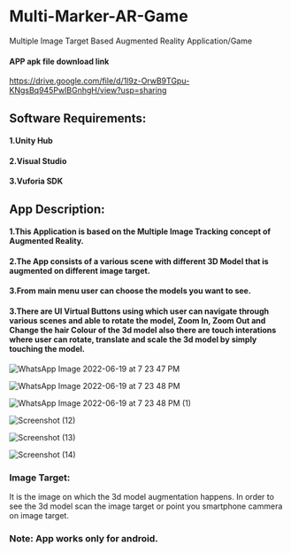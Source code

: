 # Multi-Marker-AR-Game
Multiple Image Target Based Augmented Reality Application/Game

#### APP apk file download link
https://drive.google.com/file/d/1l9z-OrwB9TGpu-KNgsBq945PwIBGnhgH/view?usp=sharing


## Software Requirements:
#### 1.Unity Hub
#### 2.Visual Studio
#### 3.Vuforia SDK

## App Description: 
#### 1.This Application is based on the Multiple Image Tracking concept of Augmented Reality.
#### 2.The App consists of a various scene with different 3D Model that is augmented on different image target.
#### 3.From main menu user can choose the models you want to see.
#### 3.There are UI Virtual Buttons using which user can navigate through various scenes and able to rotate the model, Zoom In, Zoom Out and Change the hair Colour of the 3d model also there are touch interations where user can rotate, translate and scale the 3d model by simply touching the model.

![WhatsApp Image 2022-06-19 at 7 23 47 PM](https://user-images.githubusercontent.com/90376200/174484924-e763a969-7ad6-4246-8930-6add99106468.jpeg)

![WhatsApp Image 2022-06-19 at 7 23 48 PM](https://user-images.githubusercontent.com/90376200/174484990-7731b530-c852-43e5-bbfb-2e3c886e2a81.jpeg)

![WhatsApp Image 2022-06-19 at 7 23 48 PM (1)](https://user-images.githubusercontent.com/90376200/174485022-e9fa1761-0e3d-4973-80d9-07c22fcbee5f.jpeg)

![Screenshot (12)](https://user-images.githubusercontent.com/90376200/174485296-766288ae-a97b-499a-b339-e073353693ee.png)

![Screenshot (13)](https://user-images.githubusercontent.com/90376200/174485655-3e91c596-767c-4265-abcc-fc9580d330a1.png)

![Screenshot (14)](https://user-images.githubusercontent.com/90376200/174485756-dfff2d6b-f2cb-4a22-a72b-c7c98d11332c.png)

### Image Target:
It is the image on which the 3d model augmentation happens. In order to see the 3d model scan the image target or point you smartphone cammera on image target.

### Note: App works only for android.
